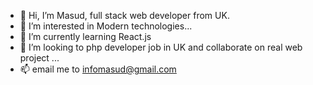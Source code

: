 - 👋 Hi, I’m Masud, full stack web developer from UK.  
- 👀 I’m interested in Modern technologies...
- 🌱 I’m currently learning React.js
- 💞️ I’m looking to php developer job in UK and collaborate on real web project ...
- 📫 email me to infomasud@gmail.com 

<!---
infomasudcse/infomasudcse is a ✨ special ✨ repository because its `README.md` (this file) appears on your GitHub profile.
You can click the Preview link to take a look at your changes.
--->
